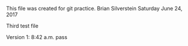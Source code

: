 This file was created for git practice.
Brian Silverstein  Saturday June 24, 2017

Third test file

Version 1: 8:42 a.m.
pass

